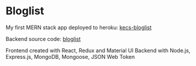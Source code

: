 # Bloglist

My first MERN stack app
deployed to heroku: [kecs-bloglist](https://kecs-bloglist.herokuapp.com/)

Backend source code: [bloglist](https://github.com/botondKulcsar/bloglist)

Frontend created with React, Redux and Material UI
Backend with Node.js, Express.js, MongoDB, Mongoose, JSON Web Token